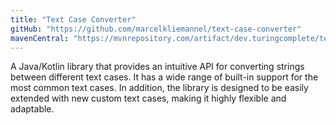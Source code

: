 ```yaml
---
title: "Text Case Converter"
gitHub: "https://github.com/marcelkliemannel/text-case-converter"
mavenCentral: "https://mvnrepository.com/artifact/dev.turingcomplete/text-case-converter"
---
```


A Java/Kotlin library that provides an intuitive API for converting strings between different text cases. It has a wide range of built-in support for the most common text cases. In addition, the library is designed to be easily extended with new custom text cases, making it highly flexible and adaptable.
